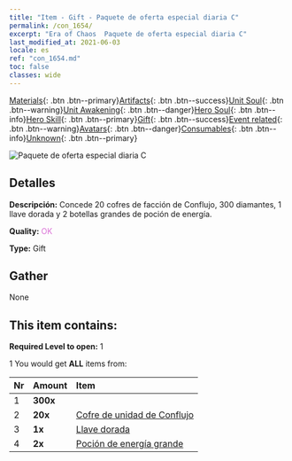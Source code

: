 ```yaml
---
title: "Item - Gift - Paquete de oferta especial diaria C"
permalink: /con_1654/
excerpt: "Era of Chaos  Paquete de oferta especial diaria C"
last_modified_at: 2021-06-03
locale: es
ref: "con_1654.md"
toc: false
classes: wide
---
```

 [Materials](/ItemsES/){: .btn .btn--primary}[Artifacts](/ItemsES/Artifacts/){: .btn .btn--success}[Unit Soul](/ItemsES/UnitSoul/){: .btn .btn--warning}[Unit Awakening](/ItemsES/UnitAwakening/){: .btn .btn--danger}[Hero Soul](/ItemsES/HeroSoul/){: .btn .btn--info}[Hero Skill](/ItemsES/HeroSkill/){: .btn .btn--primary}[Gift](/ItemsES/Gift/){: .btn .btn--success}[Event related](/ItemsES/Events/){: .btn .btn--warning}[Avatars](/ItemsES/Avatars/){: .btn .btn--danger}[Consumables](/ItemsES/Consumables/){: .btn .btn--info}[Unknown](/ItemsES/Unknown/){: .btn .btn--primary}

 ![Paquete de oferta especial diaria C](/images/t/i_907221.png)

## Detalles
 **Descripción:** Concede 20 cofres de facción de Conflujo, 300 diamantes, 1 llave dorada y 2 botellas grandes de poción de energía.

 **Quality:** <span style="color: #DA70D6">OK</span>

 **Type:** Gift

## Gather

  None

## This item contains:

 **Required Level to open:** 1

 1 You would get **ALL** items  from:

  | Nr | Amount |     Item    |
  |:---|:-------|:------------|
  | 1 |  **300x** | <i class="fas fa-gem"/> |  | 
  | 2 |  **20x** | [Cofre de unidad de Conflujo](/ItemsES/con_1275/) |  | 
  | 3 |  **1x** | [Llave dorada](/ItemsES/con_783/) |  | 
  | 4 |  **2x** | [Poción de energía grande](/ItemsES/con_706/) |  | 
